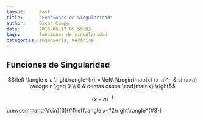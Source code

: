 ```yaml
---
layout:     post
title:      "Funciones de Singularidad"
author:     Oscar Campo
date:       2016-06-17 09:59:03
tags:       funciones de singularidad
categories: ingeniería, mecánica
---
```


## Funciones de Singularidad ##


$$\left \langle x-a \right\rangle^{n} = \left\{\begin{matrix} (x-a)^n & si (x>a) \wedge n \geq 0 \\ 0 & demas casos \end{matrix} \right$$

$$\left \langle x-a \right \rangle^{-1}$$

\newcommand{\fsin}[3]{#1\left\langle x-#2\right\rangle^{#3}}
